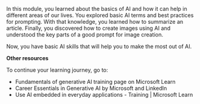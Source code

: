 In this module, you learned about the basics of AI and how it can help in different areas of our lives. You explored basic AI terms and best practices for prompting. With that knowledge, you learned how to summarize an article. Finally, you discovered how to create images using AI and understood the key parts of a good prompt for image creation.

Now, you have basic AI skills that will help you to make the most out of AI.

**Other resources**

To continue your learning journey, go to:

- Fundamentals of generative AI training page on Microsoft Learn
- Career Essentials in Generative AI by Microsoft and LinkedIn
- Use AI embedded in everyday applications - Training | Microsoft Learn
